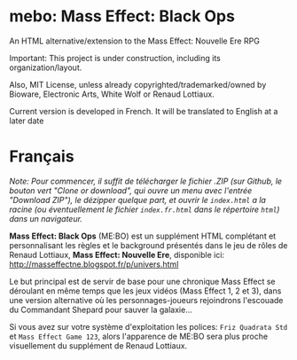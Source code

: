 # mebo: Mass Effect: Black Ops

An HTML alternative/extension to the Mass Effect: Nouvelle Ere RPG

Important: This project is under construction, including its
organization/layout.

Also, MIT License, unless already copyrighted/trademarked/owned by Bioware,
Electronic Arts, White Wolf or Renaud Lottiaux.

Current version is developed in French. It will be translated to English at a later date

# Français

_Note: Pour commencer, il suffit de télécharger le fichier .ZIP (sur Github,
le bouton vert "Clone or download", qui ouvre un menu avec l'entrée "Download
ZIP"), le dézipper quelque part, et ouvrir le `index.html` a la racine (ou
éventuellement le fichier `index.fr.html` dans le répertoire `html`) dans un
navigateur._

**Mass Effect: Black Ops** (ME:BO) est un supplément HTML complétant et personnalisant
les règles et le background présentés dans le jeu de rôles de Renaud Lottiaux,
**Mass Effect: Nouvelle Ere**, disponible ici: http://masseffectne.blogspot.fr/p/univers.html

Le but principal est de servir de base pour une chronique Mass Effect se
déroulant en même temps que les jeux vidéos (Mass Effect 1, 2 et 3), dans une
version alternative où les personnages-joueurs rejoindrons l'escouade du
Commandant Shepard pour sauver la galaxie...

Si vous avez sur votre système d'exploitation les polices: `Friz Quadrata Std` et
`Mass Effect Game 123`, alors l'apparence de ME:BO sera plus proche visuellement
du supplément de Renaud Lottiaux.
